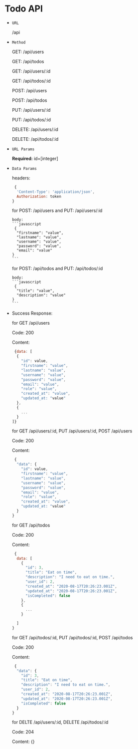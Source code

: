 # Todo API

- `URL`

    /api

- `Method`

    GET: /api/users

    GET: /api/todos
    

    GET: /api/users/:id

    GET: /api/todos/:id

    POST: /api/users

    POST: /api/todos

    PUT: /api/users/:id

    PUT: /api/todos/:id

    DELETE: /api/users/:id

    DELETE: /api/todos/:id

- `URL Params`

    **Required:**
      id=[integer]

- `Data Params`

    headers: 
    ```javascript
     {
      'Content-Type': 'application/json',
      Authorization: token
    }
    ```
    for POST: /api/users and PUT: /api/users/:id

      body: 
      ```javascript
       {
        "firstname": "value",
        "lastname": "value",
        "username": "value",
        "password": "value",
        "email": "value"
      }
      ```
    for POST: /api/todos and PUT: /api/todos/:id

      body: 
      ```javascript
       {
        "title": "value",
        "description": "value"
      }
      ```
- Success Response:

  for GET /api/users

    Code: 200

    Content: 
    ```javascript
     {data: [
      {
        "id": value,
        "firstname": "value",
        "lastname": "value",
        "username": "value",
        "password": "value",
        "email": "value",
        "role": "value",
        "created_at": "value",
        "updated_at: "value"
      },
      {
        ...
      }
    ]}
    ```

  for GET /api/users/:id, PUT /api/users/:id, POST /api/users

    Code: 200

    Content: 
    ```javascript
     {
      "data": {
        "id": value,
        "firstname": "value",
        "lastname": "value",
        "username": "value",
        "password": "value",
        "email": "value",
        "role": "value",
        "created_at": "value",
        "updated_at: "value"        
      }
    }
    ```
  for GET /api/todos

    Code: 200

    Content: 
    ```javascript
     {
      data: [
        {
          "id": 3,
          "title": "Eat on time",
          "description": "I need to eat on time.",
          "user_id": 2,
          "created_at": "2020-08-17T20:26:23.001Z",
          "updated_at": "2020-08-17T20:26:23.001Z",
          "isCompleted": false
        },
        {
          ...
        }

      ]
    }
    ```

  for GET /api/todos/:id, PUT /api/todos/:id, POST /api/todos

    Code: 200

    Content: 
    ```javascript
     {
      "data": {
        "id": 3,
        "title": "Eat on time",
        "description": "I need to eat on time.",
        "user_id": 2,
        "created_at": "2020-08-17T20:26:23.001Z",
        "updated_at": "2020-08-17T20:26:23.001Z",
        "isCompleted": false
      }      
    }
    ```
  
  for DELTE /api/users/:id, DELETE /api/todos/:id

    Code: 204

    Content: {}
